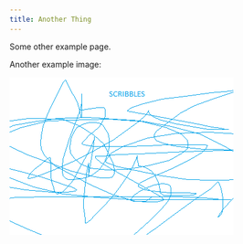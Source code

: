 ```yaml
---
title: Another Thing
---
```


Some other example page.

Another example image:

![](subfolder/scribbles.png)


